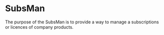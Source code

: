 # SubsMan

The purpose of the SubsMan is to provide a way to manage a subscriptions or licences of company products.
